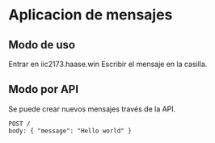 # Aplicacion de mensajes

## Modo de uso

Entrar en iic2173.haase.win
Escribir el mensaje en la casilla.

## Modo por API
Se puede crear nuevos mensajes través de la API. 

```
POST /
body: { "message": "Hello world" }
```